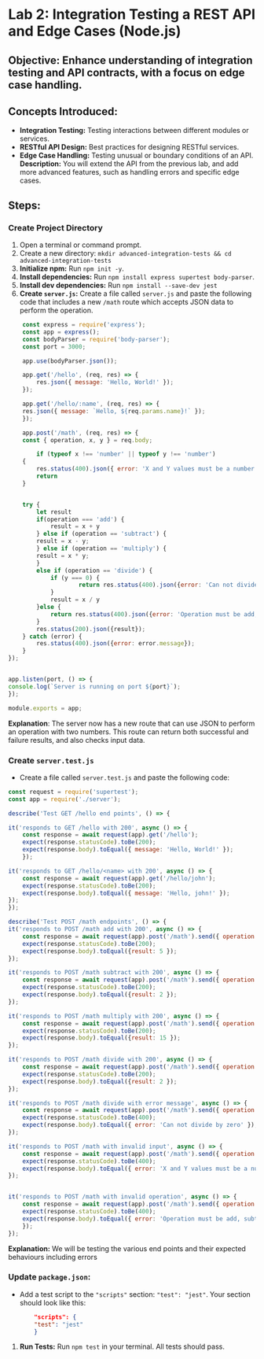 # **Lab 2: Integration Testing a REST API and Edge Cases (Node.js)**

##  **Objective:** Enhance understanding of integration testing and API contracts, with a focus on edge case handling.
##   **Concepts Introduced:**
*   **Integration Testing:** Testing interactions between different modules or services.
*   **RESTful API Design:** Best practices for designing RESTful services.
*   **Edge Case Handling:** Testing unusual or boundary conditions of an API.
**Description:** You will extend the API from the previous lab, and add more advanced features, such as handling errors and specific edge cases.

## **Steps:**
### **Create Project Directory** 
1.  Open a terminal or command prompt.
2.  Create a new directory: `mkdir advanced-integration-tests && cd advanced-integration-tests`
3.  **Initialize npm:** Run `npm init -y`.
4.  **Install dependencies:** Run `npm install express supertest body-parser`.
5. **Install dev dependencies:** Run `npm install --save-dev jest`
6.  **Create `server.js`:** Create a file called `server.js` and paste the following code that includes a new `/math` route which accepts JSON data to perform the operation.

```javascript
    const express = require('express');
    const app = express();
    const bodyParser = require('body-parser');
    const port = 3000;

    app.use(bodyParser.json());

    app.get('/hello', (req, res) => {
        res.json({ message: 'Hello, World!' });
    });

    app.get('/hello/:name', (req, res) => {
    res.json({ message: `Hello, ${req.params.name}!` });
    });

    app.post('/math', (req, res) => {
    const { operation, x, y } = req.body;

        if (typeof x !== 'number' || typeof y !== 'number')
    {
        res.status(400).json({ error: 'X and Y values must be a number' })
        return
    }


    try {
        let result
        if(operation === 'add') {
            result = x + y
        } else if (operation == 'subtract') {
        result = x - y;
        } else if (operation == 'multiply') {
        result = x * y;
        }
        else if (operation == 'divide') {
            if (y === 0) {
                    return res.status(400).json({error: 'Can not divide by zero'})
            }
            result = x / y
        }else {
            return res.status(400).json({error: 'Operation must be add, subtract, multiply or divide'})
        }
        res.status(200).json({result});
    } catch (error) {
        res.status(400).json({error: error.message});
    }
});


app.listen(port, () => {
console.log(`Server is running on port ${port}`);
});

module.exports = app;
```

**Explanation**: The server now has a new route that can use JSON to perform an operation with two numbers. This route can return both successful and failure results, and also checks input data.

### **Create `server.test.js`** 

- Create a file called `server.test.js` and paste the following code:

```javascript
const request = require('supertest');
const app = require('./server');

describe('Test GET /hello end points', () => {

it('responds to GET /hello with 200', async () => {
    const response = await request(app).get('/hello');
    expect(response.statusCode).toBe(200);
    expect(response.body).toEqual({ message: 'Hello, World!' });
    });

it('responds to GET /hello/<name> with 200', async () => {
    const response = await request(app).get('/hello/john');
    expect(response.statusCode).toBe(200);
    expect(response.body).toEqual({ message: 'Hello, john!' });
});
});

describe('Test POST /math endpoints', () => {
it('responds to POST /math add with 200', async () => {
    const response = await request(app).post('/math').send({ operation: 'add', x: 2, y: 3})
    expect(response.statusCode).toBe(200);
    expect(response.body).toEqual({result: 5 });
});

it('responds to POST /math subtract with 200', async () => {
    const response = await request(app).post('/math').send({ operation: 'subtract', x: 5, y: 3})
    expect(response.statusCode).toBe(200);
    expect(response.body).toEqual({result: 2 });
});

it('responds to POST /math multiply with 200', async () => {
    const response = await request(app).post('/math').send({ operation: 'multiply', x: 5, y: 3})
    expect(response.statusCode).toBe(200);
    expect(response.body).toEqual({result: 15 });
});

it('responds to POST /math divide with 200', async () => {
    const response = await request(app).post('/math').send({ operation: 'divide', x: 6, y: 3})
    expect(response.statusCode).toBe(200);
    expect(response.body).toEqual({result: 2 });
});

it('responds to POST /math divide with error message', async () => {
    const response = await request(app).post('/math').send({ operation: 'divide', x: 6, y: 0})
    expect(response.statusCode).toBe(400);
    expect(response.body).toEqual({ error: 'Can not divide by zero' });
});

it('responds to POST /math with invalid input', async () => {
    const response = await request(app).post('/math').send({ operation: 'divide', x: 6, y: 'abc'})
    expect(response.statusCode).toBe(400);
    expect(response.body).toEqual({ error: 'X and Y values must be a number' });
});


it('responds to POST /math with invalid operation', async () => {
    const response = await request(app).post('/math').send({ operation: 'invalid', x: 6, y: 3})
    expect(response.statusCode).toBe(400);
    expect(response.body).toEqual({ error: 'Operation must be add, subtract, multiply or divide' });
    });
});
```

**Explanation:** We will be testing the various end points and their expected behaviours including errors

### **Update `package.json`:** 
 
- Add a test script to the `"scripts"` section: `"test": "jest"`. Your section should look like this:
    ```json
        "scripts": {
        "test": "jest"
        }
    ```
1.  **Run Tests:** Run `npm test` in your terminal. All tests should pass.
